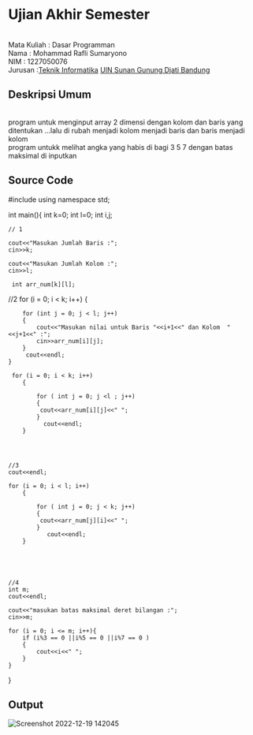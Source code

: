 # Ujian Akhir Semester 
<br>Mata Kuliah 	: Dasar Programman
<br> Nama		: Mohammad Rafli Sumaryono
<br>NIM		:	1227050076
<br>Jurusan		:[Teknik Informatika](http://if.uinsgd.ac.id/) [UIN Sunan Gunung Djati Bandung](https://uinsgd.ac.id/) 

## Deskripsi Umum
<br> program untuk menginput array 2 dimensi dengan kolom dan baris yang ditentukan ...lalu di rubah menjadi kolom menjadi baris dan baris menjadi kolom
<br> program untukk  melihat angka yang habis di bagi 3 5 7 dengan batas maksimal di inputkan
## Source Code
#include <iostream>
using namespace std;



int main(){
    int k=0;
    int l=0;
    int i,j;

    // 1
   
    cout<<"Masukan Jumlah Baris :";
    cin>>k;
   
    cout<<"Masukan Jumlah Kolom :";
    cin>>l;
    
     int arr_num[k][l];
    
 //2
  for (i = 0; i < k; i++)
    {
       
        for (int j = 0; j < l; j++)
        {
            cout<<"Masukan nilai untuk Baris "<<i+1<<" dan Kolom  "<<j+1<<" :"; 
            cin>>arr_num[i][j];
        }
         cout<<endl;
    } 

     for (i = 0; i < k; i++)
        {
          
            for ( int j = 0; j <l ; j++)
            { 
             cout<<arr_num[i][j]<<" ";     
            }  
              cout<<endl;   
        }




    //3
    cout<<endl;
    
    for (i = 0; i < l; i++)
        {
         
            for ( int j = 0; j < k; j++)
            { 
             cout<<arr_num[j][i]<<" ";     
            }  
               cout<<endl;   
        }





    //4
    int m;
    cout<<endl;
    
    cout<<"masukan batas maksimal deret bilangan :";
    cin>>m;
    
    for (i = 0; i <= m; i++){
        if (i%3 == 0 ||i%5 == 0 ||i%7 == 0 )
        {
            cout<<i<<" ";   
        }  
    }

    

}
## Output
![Screenshot 2022-12-19 142045](https://user-images.githubusercontent.com/71733796/208369689-79128ed1-f37f-49dc-9a33-30dcc4061bbf.png)
